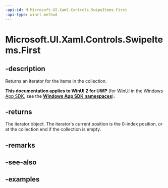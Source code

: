 ```yaml
---
-api-id: M:Microsoft.UI.Xaml.Controls.SwipeItems.First
-api-type: winrt method
---
```

<!-- Method syntax.
public IIterator<SwipeItem> SwipeItems.First()
-->

# Microsoft.UI.Xaml.Controls.SwipeItems.First


## -description

Returns an iterator for the items in the collection.


**This documentation applies to WinUI 2 for UWP** (for [WinUI](/windows/apps/winui/winui3/) in the [Windows App SDK](/windows/apps/windows-app-sdk/), see the **[Windows App SDK namespaces](/windows/windows-app-sdk/api/winrt/)**).

## -returns

The iterator object. The iterator's current position is the 0-index position, or at the collection end if the collection is empty.


## -remarks


## -see-also


## -examples


